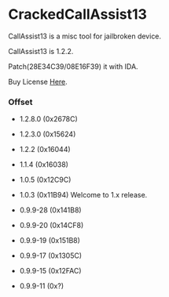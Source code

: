 # CrackedCallAssist13

CallAssist13 is a misc tool for jailbroken device.

CallAssist13 is 1.2.2.

Patch(28E34C39/08E16F39) it with IDA. 

Buy License [Here](http://buy.htv123.com/).

### Offset

- 1.2.8.0 (0x2678C)

- 1.2.3.0 (0x15624)

- 1.2.2 (0x16044)

- 1.1.4 (0x16038)

- 1.0.5 (0x12C9C)

- 1.0.3 (0x11B94) Welcome to 1.x release.

- 0.9.9-28 (0x141B8)

- 0.9.9-20 (0x14CF8)

- 0.9.9-19 (0x151B8)

- 0.9.9-17 (0x1305C)

- 0.9.9-15 (0x12FAC)

- 0.9.9-11 (0x?)

